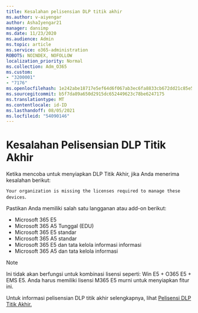 ```yaml
---
title: Kesalahan pelisensian DLP titik akhir
ms.author: v-aiyengar
author: AshaIyengar21
manager: dansimp
ms.date: 11/23/2020
ms.audience: Admin
ms.topic: article
ms.service: o365-administration
ROBOTS: NOINDEX, NOFOLLOW
localization_priority: Normal
ms.collection: Adm_O365
ms.custom:
- "3200001"
- "7176"
ms.openlocfilehash: 1e242abe18717e5ef64d6f067ab3ec6fa8833cb672dd21c85e577ce640240ba0
ms.sourcegitcommit: b5f7da89a650d2915dc652449623c78be6247175
ms.translationtype: MT
ms.contentlocale: id-ID
ms.lasthandoff: 08/05/2021
ms.locfileid: "54090146"
---
```

# <a name="endpoint-dlp-licensing-error"></a>Kesalahan Pelisensian DLP Titik Akhir

Ketika mencoba untuk menyiapkan DLP Titik Akhir, jika Anda menerima kesalahan berikut:

`Your organization is missing the licenses required to manage these devices`.

Pastikan Anda memiliki salah satu langganan atau add-on berikut:

- Microsoft 365 E5
- Microsoft 365 A5 Tunggal (EDU)
- Microsoft 365 E5 standar
- Microsoft 365 A5 standar
- Microsoft 365 E5 dan tata kelola informasi informasi
- Microsoft 365 A5 dan tata kelola informasi

> [!NOTE]
> Ini tidak akan berfungsi untuk kombinasi lisensi seperti: Win E5 + O365 E5 + EMS E5. Anda harus memiliki lisensi M365 E5 murni untuk menyiapkan fitur ini.

Untuk informasi pelisensian DLP titik akhir selengkapnya, lihat [Pelisensi DLP Titik Akhir.](https://docs.microsoft.com/microsoft-365/compliance/endpoint-dlp-getting-started#onboarding-devices-into-device-management)
